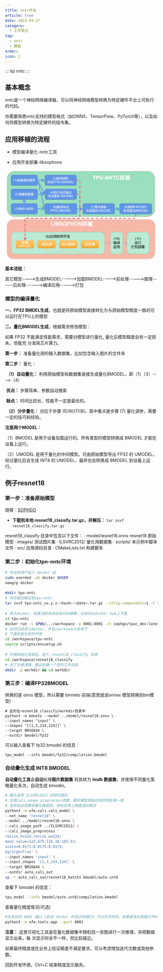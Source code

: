 ```yaml
---
title: nntc开发
article: true
date: 2023-04-27
category:
  - 工作笔记
tag:
  - nntc
  - 算能
order: 
icon: 🧑
---
```


::: tip
nntc
:::


## 基本概念

nntc是一个神经网络编译器，可以将神经网络模型转换为特定硬件平台上可执行的代码。

你需要熟悉nntc支持的模型格式（如ONNX、TensorFlow、PyTorch等），以及如何将模型转换为特定硬件的指令集。

## 应用移植的流程

- 模型编译量化-nntc工具

- 应用开发部署-libsophone

![image-20230427171334081](./photo/image-20230427171334081.png)

**基本流程：**

其它模型---->生成BMODEL----->加载BMODEL---->前处理----->推理------后处理------>编译应用----->打包

### 模型的编译量化

**一、FP32 BMDEL生成**，也就是将原始模型直接转化为与原始模型精度一致的可以运行在TPU上的模型

**二、量化BMODEL生成**，根据需求修改模型：

如果 FP32 不能满足性能需求，需要对模型进行量化, 量化后模型精度会有一定损失，但能充
分发挥芯片算力。

**第一步：** 准备量化用的输入数据集，比如包含输入图片的文件夹

**第二步：** 量化：

​			**（1）自动量化：** 利用原始模型和数据集直接生成量化BMODEL，即（1）（3）---->（4）

​				**优点：** 步骤简单、参数自动搜索

​				**缺点：** 时间比较长、性能不一定是最优的。

​			**（2）分步量化：** 对应于步骤 (5)(6)(7)(8)。其中重点是步骤 (7) 量化调参，需要一定的技巧和经验。

**注意两个MODEL：**

（1）BMODEL 是用于设备加载运行的。所有类型的模型转换成 BMODEL 才能在设备上运行。

（2）UMODEL 是用于量化的中间模型。可由原始模型导出 FP32 的 UMODEL，经过量化后会生成 INT8 的 UMODEL，最终也会转换成 BMODEL 到设备上运行。

## 例子resnet18

### 第一步：准备原始模型

链接：[SOPHGO](http://219.142.246.77:65000/sharing/NVUS3acJ7)

- **下载到本地 resnet18_classify.tar.gz，并解压：**
  ```tar zxvf resnet18_classify.tar.gz```

resnet18_classify 目录中包含以下文件：
· model/resnet18.onnx resnet18 原始模型
· images/ 测试图片集
· ILSVRC2012/ 量化用数据集
· scripts/ 本示例中脚本文件
· src/ 应用源码目录
· CMakeLists.txt 构建脚本

### 第二步：初始化tpn-nntc环境

```bash
# 将当前用户加入 docker 组
sudo usermod -aG docker $USER
newgrp docker

mkdir tpu-nntc
# 将压缩包解压到tpu-nntc
tar zxvf tpu-nntc_vx.y.z-<hash>-<date>.tar.gz --strip-components=1 -C tpu-nntc

# 进入docker，如果当前系统没有对应镜像，会自动从docker hub上下载
cd tpu-nntc
docker run -v $PWD/..:/workspace -p 8001:8001 -it sophgo/tpuc_dev:latest
# 此时已经进入docker，并在/workspace目录下
# 下面初始化软件环境
cd /workspace/tpu-nntc
source scripts/envsetup.sh

# 环境初始化完成后，进入 resnet18_classify 目录
cd /workspace/resnet18_classify
# 为了方便清理，建议创建一个空的工作目录
mkdir -p workdir && cd workdir
```

### 第三步：编译FP32BMODEL

转换的是 onnx 模型，所以需要 bmneto 前端(意思就说onnex 模型转换到bm模型)

```
# 此时在resnet18_classify/workdir目录中
python3 -m bmneto --model ../model/resnet18.onnx \
--input_names "input" \
--shapes "[[1,3,224,224]]" \
--target BM1684X \
--outdir bmodel/fp32
```

可以输入查看下 fp32 bmodel 的信息：

```
tpu_model --info bmodel/fp32/compilation.bmodel
```

### 自动量化生成 INT8 BMODEL

**自动量化工具**会**自动**处理**图片数据集** 将其转为 **lmdb 数据集**，并使用不同量化策略量化多次，自动生成 bmodel。

```bash
# 量化采用 ILSVRC2012 的部分图片
# 注意cali_image_preprocess参数，要和模型原始应用的预处理一致
# 否则会出现模型量化精度高，但在应用上精度低的情况
python3 -m ufw.cali.cali_model \
--net_name "resnet18" \
--model ../model/resnet18.onnx \
--cali_image_path ../ILSVRC2012/ \
--cali_image_preprocess '
resize_h=224,resize_w=224;
mean_value=123.675:116.28:103.53;
scale=0.0171:0.0175:0.0174;
bgr2rgb=True' \
--input_names 'input' \
--input_shapes '[1,3,224,224]' \
--target BM1684X \
--outdir auto_cali_out
cp -r auto_cali_out/resnet18_batch1 bmodel/auto-int8
```

查看下 bmodel 的信息：

```bash
tpu_model --info bmodel/auto-int8/compilation.bmodel
```

查看量化精度情况(可选)

```bash
#在本机的 8001 端口 (启动 docker 时显示的端口) 可以打开网页，如果是本机直接打开http://localhost:8001 ，如果是远程服务器请将 localhost 替换成服务器 IP
python3 -m ufw.tools.app --port 8001
```

**注意：** 这里可视化工具是在量化数据集中随机找一张图进行一次推理，并把数据显示出来。每
次显示时会不一样，但比较接近。

如果最终精度或在业务上验证精度不满足要求，可以考虑增加迭代次数或其他参数。

回到开发环境，Ctrl+C 结束精度显示服务。

